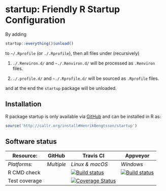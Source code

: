 # startup: Friendly R Startup Configuration

By adding
```r
startup::everything()$unload()
```
to `~/.Rprofile` (or `./.Rprofile`), then all files under (recursively)

1. `./.Renviron.d/` and `~./.Renviron.d/` will be processed as `.Renviron` files.

2. `./.profile.d/` and `~./.Rprofile.d/` will be sourced as `.Rprofile` files.

and at the end the `startup` package will be unloaded.


## Installation
R package startup is only available via [GitHub](https://github.com/HenrikBengtsson/startup) and can be installed in R as:
```r
source('http://callr.org/install#HenrikBengtsson/startup')
```




## Software status

| Resource:     | GitHub        | Travis CI       | Appveyor         |
| ------------- | ------------------- | --------------- | ---------------- |
| _Platforms:_  | _Multiple_          | _Linux & macOS_ | _Windows_        |
| R CMD check   |  | <a href="https://travis-ci.org/HenrikBengtsson/startup"><img src="https://travis-ci.org/HenrikBengtsson/startup.svg" alt="Build status"></a>   | <a href="https://ci.appveyor.com/project/HenrikBengtsson/startup"><img src="https://ci.appveyor.com/api/projects/status/github/HenrikBengtsson/startup?svg=true" alt="Build status"></a> |
| Test coverage |                     | <a href="https://codecov.io/gh/HenrikBengtsson/startup"><img src="https://codecov.io/gh/HenrikBengtsson/startup/branch/develop/graph/badge.svg" alt="Coverage Status"/></a>     |                  |
